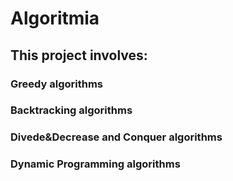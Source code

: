 # Algoritmia
## This project involves:
### Greedy algorithms
### Backtracking algorithms
### Divede&Decrease and Conquer algorithms
### Dynamic Programming algorithms
